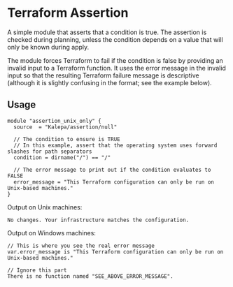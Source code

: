 # Terraform Assertion
A simple module that asserts that a condition is true. The assertion is checked during planning, unless the condition depends on a value that will only be known during apply.

The module forces Terraform to fail if the condition is false by providing an invalid input to a Terraform function. It uses the error message in the invalid input so that the resulting Terraform failure message is descriptive (although it is slightly confusing in the format; see the example below).

## Usage
```
module "assertion_unix_only" {
  source  = "Kalepa/assertion/null"

  // The condition to ensure is TRUE
  // In this example, assert that the operating system uses forward slashes for path separators
  condition = dirname("/") == "/"

  // The error message to print out if the condition evaluates to FALSE
  error_message = "This Terraform configuration can only be run on Unix-based machines."
}
```

Output on Unix machines:
```
No changes. Your infrastructure matches the configuration.
```

Output on Windows machines:
```
// This is where you see the real error message
var.error_message is "This Terraform configuration can only be run on Unix-based machines."

// Ignore this part
There is no function named "SEE_ABOVE_ERROR_MESSAGE".
```

